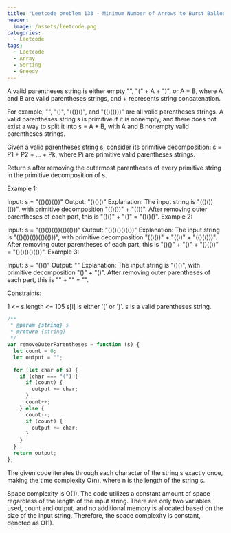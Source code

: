 ```yaml
---
title: "Leetcode problem 133 - Minimum Number of Arrows to Burst Balloons"
header:
  image: /assets/leetcode.png
categories:
  - Leetcode
tags:
  - Leetcode
  - Array
  - Sorting
  - Greedy
---
```


A valid parentheses string is either empty "", "(" + A + ")", or A + B, where A and B are valid parentheses strings, and + represents string concatenation.

For example, "", "()", "(())()", and "(()(()))" are all valid parentheses strings.
A valid parentheses string s is primitive if it is nonempty, and there does not exist a way to split it into s = A + B, with A and B nonempty valid parentheses strings.

Given a valid parentheses string s, consider its primitive decomposition: s = P1 + P2 + ... + Pk, where Pi are primitive valid parentheses strings.

Return s after removing the outermost parentheses of every primitive string in the primitive decomposition of s.

Example 1:

Input: s = "(()())(())"
Output: "()()()"
Explanation:
The input string is "(()())(())", with primitive decomposition "(()())" + "(())".
After removing outer parentheses of each part, this is "()()" + "()" = "()()()".
Example 2:

Input: s = "(()())(())(()(()))"
Output: "()()()()(())"
Explanation:
The input string is "(()())(())(()(()))", with primitive decomposition "(()())" + "(())" + "(()(()))".
After removing outer parentheses of each part, this is "()()" + "()" + "()(())" = "()()()()(())".
Example 3:

Input: s = "()()"
Output: ""
Explanation:
The input string is "()()", with primitive decomposition "()" + "()".
After removing outer parentheses of each part, this is "" + "" = "".

Constraints:

1 <= s.length <= 105
s[i] is either '(' or ')'.
s is a valid parentheses string.

```js
/**
 * @param {string} s
 * @return {string}
 */
var removeOuterParentheses = function (s) {
  let count = 0;
  let output = "";

  for (let char of s) {
    if (char === "(") {
      if (count) {
        output += char;
      }
      count++;
    } else {
      count--;
      if (count) {
        output += char;
      }
    }
  }
  return output;
};
```

The given code iterates through each character of the string s exactly once, making the time complexity O(n), where n is the length of the string s.

Space complexity is O(1). The code utilizes a constant amount of space regardless of the length of the input string. There are only two variables used, count and output, and no additional memory is allocated based on the size of the input string. Therefore, the space complexity is constant, denoted as O(1).
